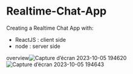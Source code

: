 # Realtime-Chat-App
Creating a Realtime Chat App with:
- ReactJS : client side
- node : server side

overview![Capture d’écran 2023-10-05 194620](https://github.com/zaineb291/Realtime-Chat-App/assets/146714154/db04ca7a-2020-4b0b-9dea-53ff7f8e6148)
![Capture d’écran 2023-10-05 194643](https://github.com/zaineb291/Realtime-Chat-App/assets/146714154/7b7fcff1-e767-49dc-bc77-a222f1e8ba33)
